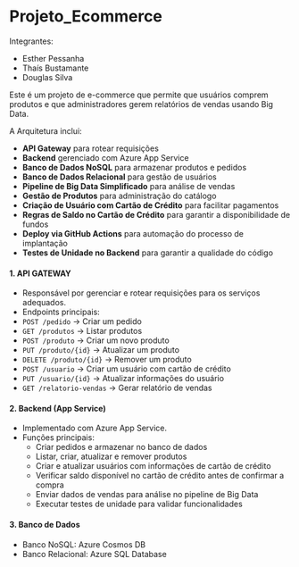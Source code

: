 # Projeto_Ecommerce

Integrantes:
- Esther Pessanha
- Thaís Bustamante
- Douglas Silva

Este é um projeto de e-commerce que permite que usuários comprem produtos e que administradores gerem relatórios de vendas usando Big Data.

A Arquitetura inclui:
- **API Gateway** para rotear requisições
- **Backend** gerenciado com Azure App Service
- **Banco de Dados NoSQL** para armazenar produtos e pedidos
- **Banco de Dados Relacional** para gestão de usuários
- **Pipeline de Big Data Simplificado** para análise de vendas
- **Gestão de Produtos** para administração do catálogo
- **Criação de Usuário com Cartão de Crédito** para facilitar pagamentos
- **Regras de Saldo no Cartão de Crédito** para garantir a disponibilidade de fundos
- **Deploy via GitHub Actions** para automação do processo de implantação
- **Testes de Unidade no Backend** para garantir a qualidade do código

#### 1. API GATEWAY
- Responsável por gerenciar e rotear requisições para os serviços adequados.
- Endpoints principais:
 - `POST /pedido` → Criar um pedido
 - `GET /produtos` → Listar produtos
 - `POST /produto` → Criar um novo produto
 - `PUT /produto/{id}` → Atualizar um produto
 - `DELETE /produto/{id}` → Remover um produto
 - `POST /usuario` → Criar um usuário com cartão de crédito
 - `PUT /usuario/{id}` → Atualizar informações do usuário
 - `GET /relatorio-vendas` → Gerar relatório de vendas

#### 2. Backend (App Service)
- Implementado com Azure App Service.
- Funções principais:
  - Criar pedidos e armazenar no banco de dados
  - Listar, criar, atualizar e remover produtos
  - Criar e atualizar usuários com informações de cartão de crédito
  - Verificar saldo disponível no cartão de crédito antes de confirmar a compra
  - Enviar dados de vendas para análise no pipeline de Big Data
  - Executar testes de unidade para validar funcionalidades

#### 3. Banco de Dados
- Banco NoSQL: Azure Cosmos DB
- Banco Relacional: Azure SQL Database
